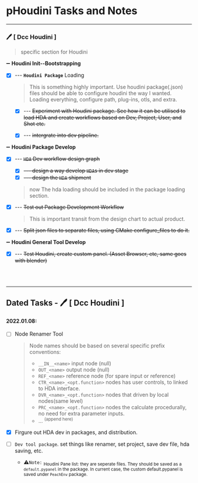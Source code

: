 # pHoudini Tasks and Notes

----------------------------------------------------------------------------------
### :pen: [ Dcc Houdini ]
> specific section for Houdini

:heavy_minus_sign: **Houdini Init--Bootstrapping**
- [x] --- __`Houdini Package`__ Loading
    > This is something highly important. Use houdini package(.json) files should be able to configure houdini the way I wanted. Loading everything, configure path, plug-ins, otls, and extra.
    - [x] --- <s>Experiment with Houdini package. See how it can be utilised to load HDA and create workflows based on Dev, Project, User, and Shot etc.</s>
    - [x] --- <s>intergrate into dev pipeline.</s>


:heavy_minus_sign: **Houdini Package Develop**
- [x] --- <s>`HDA` Dev workflow design graph
    - [x] --- design a way develop `HDA`s in dev stage
    - [x] --- design the `HDA` shipment</s>
    
    > now The hda loading should be included in the package loading section.

- [x] --- <s>Test out Package Development Workflow</s>
    > This is important transit from the design chart to actual product.

- [x] --- <s>Split json files to separate files, using CMake configure_files to do it.</s>


:heavy_minus_sign: **Houdini General Tool Develop**
 - [x] --- <s>Test Houdini, create custom panel. (Asset Browser, etc, same goes with blender)</s>

<br><br>

-------

## Dated Tasks - :pen: [ Dcc Houdini ]

#### 2022.01.08:
- [ ] Node Renamer Tool
    > Node names should be based on several specific prefix conventions:
    > - `__IN__<name>` input node (null)
    > - `OUT_<name>` output node (null)
    > - `REF_<name>` reference node (for spare input or reference)
    > - `CTR_<name>_<opt.function>` nodes has user controls, to linked to HDA interface.
    > - `DVR_<name>_<opt.function>` nodes that driven by local nodes(same level)
    > - `PRC_<name>_<opt.function>` nodes the calculate procedurally, no need for extra parameter inputs.
    > - ... <sup>(append here)</sup>

- [x] Firgure out HDA dev in packages, and distribution.
- [ ] `Dev tool package`. set things like renamer, set project, save dev file, hda saving, etc.
    - :warning:`Note:` <sub> Houdini Pane list: they are seperate files. They should be saved as a `default.pypanel` in the package. In current case, the custom default.pypanel is saved under `PeachEnv` package.</sub>